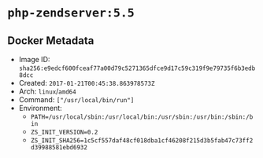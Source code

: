 # `php-zendserver:5.5`

## Docker Metadata

- Image ID: `sha256:e9edcf600fceaf77a00d79c5271365dfce9d17c59c319f9e79735f6b3edb8dcc`
- Created: `2017-01-21T00:45:38.863978573Z`
- Arch: `linux`/`amd64`
- Command: `["/usr/local/bin/run"]`
- Environment:
  - `PATH=/usr/local/sbin:/usr/local/bin:/usr/sbin:/usr/bin:/sbin:/bin`
  - `ZS_INIT_VERSION=0.2`
  - `ZS_INIT_SHA256=1c5cf557daf48cf018dba1cf46208f215d3b5fab47c73ff2d39988581ebd6932`
